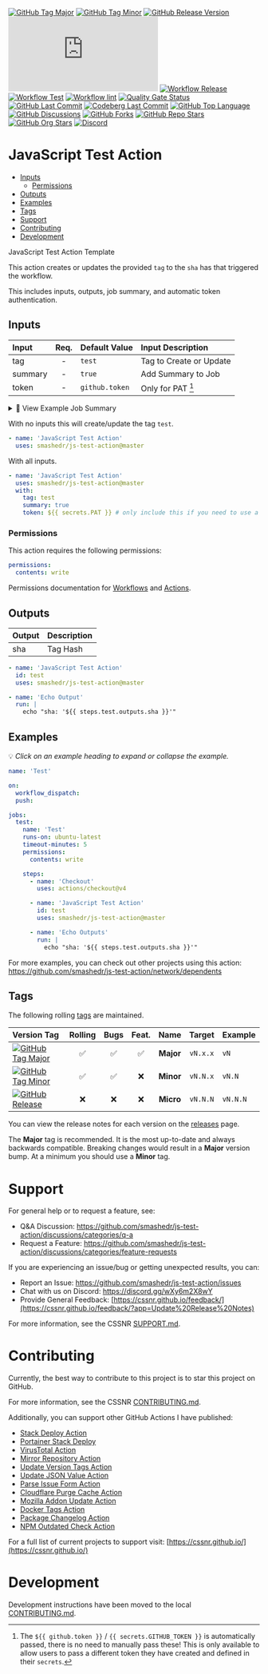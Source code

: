 [![GitHub Tag Major](https://img.shields.io/github/v/tag/smashedr/js-test-action?sort=semver&filter=!v*.*&logo=git&logoColor=white&labelColor=585858&label=%20)](https://github.com/smashedr/js-test-action/tags)
[![GitHub Tag Minor](https://img.shields.io/github/v/tag/smashedr/js-test-action?sort=semver&filter=!v*.*.*&logo=git&logoColor=white&labelColor=585858&label=%20)](https://github.com/smashedr/js-test-action/tags)
[![GitHub Release Version](https://img.shields.io/github/v/release/smashedr/js-test-action?logo=git&logoColor=white&labelColor=585858&label=%20)](https://github.com/smashedr/js-test-action/releases/latest)
[![GitHub Dist Size](https://img.shields.io/github/size/smashedr/js-test-action/dist%2Findex.js?label=dist%20size)](https://github.com/smashedr/js-test-action/blob/master/src/index.js)
[![Workflow Release](https://img.shields.io/github/actions/workflow/status/smashedr/js-test-action/release.yaml?logo=github&label=release)](https://github.com/smashedr/js-test-action/actions/workflows/release.yaml)
[![Workflow Test](https://img.shields.io/github/actions/workflow/status/smashedr/js-test-action/test.yaml?logo=github&label=test)](https://github.com/smashedr/js-test-action/actions/workflows/test.yaml)
[![Workflow lint](https://img.shields.io/github/actions/workflow/status/smashedr/js-test-action/lint.yaml?logo=github&label=lint)](https://github.com/smashedr/js-test-action/actions/workflows/lint.yaml)
[![Quality Gate Status](https://sonarcloud.io/api/project_badges/measure?project=smashedr_js-test-action&metric=alert_status)](https://sonarcloud.io/summary/new_code?id=smashedr_js-test-action)
[![GitHub Last Commit](https://img.shields.io/github/last-commit/smashedr/js-test-action?logo=github&label=updated)](https://github.com/smashedr/js-test-action/graphs/commit-activity)
[![Codeberg Last Commit](https://img.shields.io/gitea/last-commit/shaner/js-test-action/master?gitea_url=https%3A%2F%2Fcodeberg.org%2F&logo=codeberg&logoColor=white&label=updated)](https://codeberg.org/shaner/js-test-action)
[![GitHub Top Language](https://img.shields.io/github/languages/top/smashedr/js-test-action?logo=htmx)](https://github.com/smashedr/js-test-action)
[![GitHub Discussions](https://img.shields.io/github/discussions/smashedr/js-test-action)](https://github.com/smashedr/js-test-action/discussions)
[![GitHub Forks](https://img.shields.io/github/forks/smashedr/js-test-action?style=flat&logo=github)](https://github.com/smashedr/js-test-action/forks)
[![GitHub Repo Stars](https://img.shields.io/github/stars/smashedr/js-test-action?style=flat&logo=github)](https://github.com/smashedr/js-test-action/stargazers)
[![GitHub Org Stars](https://img.shields.io/github/stars/cssnr?style=flat&logo=github&label=org%20stars)](https://cssnr.github.io/)
[![Discord](https://img.shields.io/discord/899171661457293343?logo=discord&logoColor=white&label=discord&color=7289da)](https://discord.gg/wXy6m2X8wY)

# JavaScript Test Action

- [Inputs](#Inputs)
  - [Permissions](#Permissions)
- [Outputs](#Outputs)
- [Examples](#Examples)
- [Tags](#Tags)
- [Support](#Support)
- [Contributing](#Contributing)
- [Development](#Development)

JavaScript Test Action Template

This action creates or updates the provided `tag` to the `sha` has that triggered the workflow.

This includes inputs, outputs, job summary, and automatic token authentication.

## Inputs

| Input   | Req. | Default&nbsp;Value | Input&nbsp;Description  |
| :------ | :--: | :----------------- | :---------------------- |
| tag     |  -   | `test`             | Tag to Create or Update |
| summary |  -   | `true`             | Add Summary to Job      |
| token   |  -   | `github.token`     | Only for PAT [^1]       |

<details><summary>👀 View Example Job Summary</summary>

---

Updated: [test](https://github.com/smashedr/js-test-action/releases/tag/test) :arrow_right: `6470ef53102d5229672433f1adb6afa42e7b64d9`

<details><summary>Inputs</summary><table><tr><th>Input</th><th>Value</th></tr><tr><td>tag</td><td>test</td></tr><tr><td>summary</td><td>true</td></tr></table></details>

---

</details>

With no inputs this will create/update the tag `test`.

```yaml
- name: 'JavaScript Test Action'
  uses: smashedr/js-test-action@master
```

With all inputs.

```yaml
- name: 'JavaScript Test Action'
  uses: smashedr/js-test-action@master
  with:
    tag: test
    summary: true
    token: ${{ secrets.PAT }} # only include this if you need to use a PAT
```

### Permissions

This action requires the following permissions:

```yaml
permissions:
  contents: write
```

Permissions documentation for [Workflows](https://docs.github.com/en/actions/writing-workflows/choosing-what-your-workflow-does/controlling-permissions-for-github_token) and [Actions](https://docs.github.com/en/actions/security-for-github-actions/security-guides/automatic-token-authentication).

## Outputs

| Output | Description |
| :----- | :---------- |
| sha    | Tag Hash    |

```yaml
- name: 'JavaScript Test Action'
  id: test
  uses: smashedr/js-test-action@master

- name: 'Echo Output'
  run: |
    echo "sha: '${{ steps.test.outputs.sha }}'"
```

## Examples

💡 _Click on an example heading to expand or collapse the example._

```yaml
name: 'Test'

on:
  workflow_dispatch:
  push:

jobs:
  test:
    name: 'Test'
    runs-on: ubuntu-latest
    timeout-minutes: 5
    permissions:
      contents: write

    steps:
      - name: 'Checkout'
        uses: actions/checkout@v4

      - name: 'JavaScript Test Action'
        id: test
        uses: smashedr/js-test-action@master

      - name: 'Echo Outputs'
        run: |
          echo "sha: '${{ steps.test.outputs.sha }}'"
```

For more examples, you can check out other projects using this action:  
https://github.com/smashedr/js-test-action/network/dependents

## Tags

The following rolling [tags](https://github.com/smashedr/js-test-action/tags) are maintained.

| Version&nbsp;Tag                                                                                                                                                                                                   | Rolling | Bugs | Feat. |   Name    |  Target  | Example  |
| :----------------------------------------------------------------------------------------------------------------------------------------------------------------------------------------------------------------- | :-----: | :--: | :---: | :-------: | :------: | :------- |
| [![GitHub Tag Major](https://img.shields.io/github/v/tag/smashedr/js-test-action?sort=semver&filter=!v*.*&style=for-the-badge&label=%20&color=44cc10)](https://github.com/smashedr/js-test-action/releases/latest) |   ✅    |  ✅  |  ✅   | **Major** | `vN.x.x` | `vN`     |
| [![GitHub Tag Minor](https://img.shields.io/github/v/tag/smashedr/js-test-action?sort=semver&filter=!v*.*.*&style=for-the-badge&label=%20&color=blue)](https://github.com/smashedr/js-test-action/releases/latest) |   ✅    |  ✅  |  ❌   | **Minor** | `vN.N.x` | `vN.N`   |
| [![GitHub Release](https://img.shields.io/github/v/release/smashedr/js-test-action?style=for-the-badge&label=%20&color=red)](https://github.com/smashedr/js-test-action/releases/latest)                           |   ❌    |  ❌  |  ❌   | **Micro** | `vN.N.N` | `vN.N.N` |

You can view the release notes for each version on the [releases](https://github.com/smashedr/js-test-action/releases) page.

The **Major** tag is recommended. It is the most up-to-date and always backwards compatible.
Breaking changes would result in a **Major** version bump. At a minimum you should use a **Minor** tag.

# Support

For general help or to request a feature, see:

- Q&A Discussion: https://github.com/smashedr/js-test-action/discussions/categories/q-a
- Request a Feature: https://github.com/smashedr/js-test-action/discussions/categories/feature-requests

If you are experiencing an issue/bug or getting unexpected results, you can:

- Report an Issue: https://github.com/smashedr/js-test-action/issues
- Chat with us on Discord: https://discord.gg/wXy6m2X8wY
- Provide General Feedback: [https://cssnr.github.io/feedback/](https://cssnr.github.io/feedback/?app=Update%20Release%20Notes)

For more information, see the CSSNR [SUPPORT.md](https://github.com/cssnr/.github/blob/master/.github/SUPPORT.md#support).

# Contributing

Currently, the best way to contribute to this project is to star this project on GitHub.

For more information, see the CSSNR [CONTRIBUTING.md](https://github.com/cssnr/.github/blob/master/.github/CONTRIBUTING.md#contributing).

Additionally, you can support other GitHub Actions I have published:

- [Stack Deploy Action](https://github.com/cssnr/stack-deploy-action?tab=readme-ov-file#readme)
- [Portainer Stack Deploy](https://github.com/cssnr/portainer-stack-deploy-action?tab=readme-ov-file#readme)
- [VirusTotal Action](https://github.com/cssnr/virustotal-action?tab=readme-ov-file#readme)
- [Mirror Repository Action](https://github.com/cssnr/mirror-repository-action?tab=readme-ov-file#readme)
- [Update Version Tags Action](https://github.com/cssnr/update-version-tags-action?tab=readme-ov-file#readme)
- [Update JSON Value Action](https://github.com/cssnr/update-json-value-action?tab=readme-ov-file#readme)
- [Parse Issue Form Action](https://github.com/cssnr/parse-issue-form-action?tab=readme-ov-file#readme)
- [Cloudflare Purge Cache Action](https://github.com/cssnr/cloudflare-purge-cache-action?tab=readme-ov-file#readme)
- [Mozilla Addon Update Action](https://github.com/cssnr/mozilla-addon-update-action?tab=readme-ov-file#readme)
- [Docker Tags Action](https://github.com/cssnr/docker-tags-action?tab=readme-ov-file#readme)
- [Package Changelog Action](https://github.com/cssnr/package-changelog-action?tab=readme-ov-file#readme)
- [NPM Outdated Check Action](https://github.com/cssnr/npm-outdated-action?tab=readme-ov-file#readme)

For a full list of current projects to support visit: [https://cssnr.github.io/](https://cssnr.github.io/)

# Development

Development instructions have been moved to the local [CONTRIBUTING.md](CONTRIBUTING.md).

[^1]:
    The `${{ github.token }}` / `{{ secrets.GITHUB_TOKEN }}` is automatically passed, there is no need to manually pass these!
    This is only available to allow users to pass a different token they have created and defined in their `secrets`.
